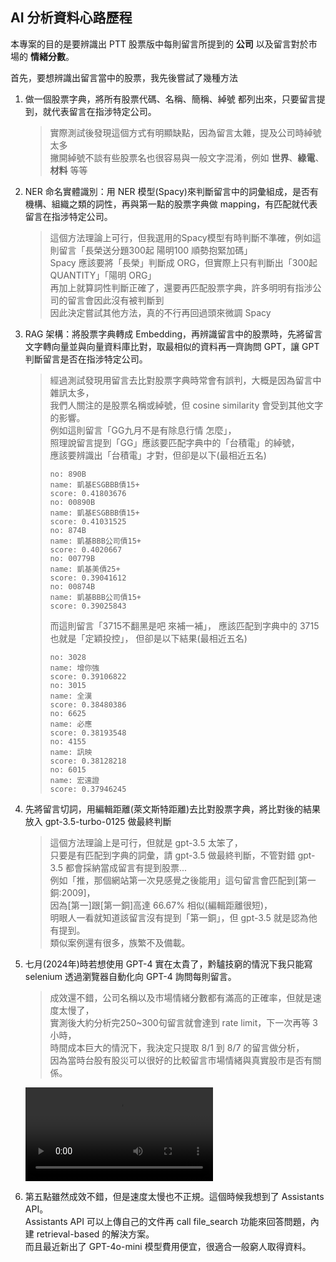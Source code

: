 ## AI 分析資料心路歷程

本專案的目的是要辨識出 PTT 股票版中每則留言所提到的 **公司** 以及留言對於市場的 **情緒分數**。

首先，要想辨識出留言當中的股票，我先後嘗試了幾種方法

1. 做一個股票字典，將所有股票代碼、名稱、簡稱、綽號 都列出來，只要留言提到，就代表留言在指涉特定公司。
   >實際測試後發現這個方式有明顯缺點，因為留言太雜，提及公司時綽號太多<br>
   >撇開綽號不談有些股票名也很容易與一般文字混淆，例如 **世界**、**綠電**、**材料** 等等

2. NER 命名實體識別：用 NER 模型(Spacy)來判斷留言中的詞彙組成，是否有機構、組織之類的詞性，再與第一點的股票字典做 mapping，有匹配就代表留言在指涉特定公司。
   >這個方法理論上可行，但我選用的Spacy模型有時判斷不準確，例如這則留言「長榮送分題300起 陽明100 順勢抱緊加碼」<br>
   >Spacy 應該要將「長榮」判斷成 ORG，但實際上只有判斷出「300起 QUANTITY」「陽明 ORG」<br>
   >再加上就算詞性判斷正確了，還要再匹配股票字典，許多明明有指涉公司的留言會因此沒有被判斷到<br>
   >因此決定嘗試其他方法，真的不行再回過頭來微調 Spacy

3. RAG 架構：將股票字典轉成 Embedding，再辨識留言中的股票時，先將留言文字轉向量並與向量資料庫比對，取最相似的資料再一齊詢問 GPT，讓 GPT 判斷留言是否在指涉特定公司。
   >經過測試發現用留言去比對股票字典時常會有誤判，大概是因為留言中雜訊太多，<br>
   >我們人關注的是股票名稱或綽號，但 cosine similarity 會受到其他文字的影響。<br>
   >例如這則留言「GG九月不是有除息行情 怎麼」，<br>
   >照理說留言提到「GG」應該要匹配字典中的「台積電」的綽號，<br>
   >應該要辨識出「台積電」才對，但卻是以下(最相近五名)<br>
   >```
   >no: 890B
   >name: 凱基ESGBBB債15+
   >score: 0.41803676
   >no: 00890B
   >name: 凱基ESGBBB債15+
   >score: 0.41031525
   >no: 874B
   >name: 凱基BBB公司債15+
   >score: 0.4020667
   >no: 00779B
   >name: 凱基美債25+
   >score: 0.39041612
   >no: 00874B
   >name: 凱基BBB公司債15+
   >score: 0.39025843 
   >```
   >而這則留言「3715不翻黑是吧 來補一補」，
   >應該匹配到字典中的 3715 也就是「定穎投控」，
   >但卻是以下結果(最相近五名)
   >```
   >no: 3028
   >name: 增你強
   >score: 0.39106822
   >no: 3015
   >name: 全漢
   >score: 0.38480386
   >no: 6625
   >name: 必應
   >score: 0.38193548
   >no: 4155
   >name: 訊映
   >score: 0.38128218
   >no: 6015
   >name: 宏遠證
   >score: 0.37946245
   >```

4. 先將留言切詞，用編輯距離(萊文斯特距離)去比對股票字典，將比對後的結果放入 gpt-3.5-turbo-0125 做最終判斷
   >這個方法理論上是可行，但就是 gpt-3.5 太笨了，<br>
   >只要是有匹配到字典的詞彙，請 gpt-3.5 做最終判斷，不管對錯 gpt-3.5 都會採納當成留言有提到股票...<br>
   >例如「推，那個網站第一次見感覺之後能用」這句留言會匹配到[第一銅:2009]，<br>
   >因為[第一]跟[第一銅]高達 66.67% 相似(編輯距離很短)，<br>
   >明眼人一看就知道該留言沒有提到「第一銅」，但 gpt-3.5 就是認為他有提到。<br>
   >類似案例還有很多，族繁不及備載。<br>

5. 七月(2024年)時若想使用 GPT-4 實在太貴了，黔驢技窮的情況下我只能寫 selenium 透過瀏覽器自動化向 GPT-4 詢問每則留言。
   >成效還不錯，公司名稱以及市場情緒分數都有滿高的正確率，但就是速度太慢了，<br>
   >實測後大約分析完250~300句留言就會達到 rate limit，下一次再等 3 小時，<br>
   >時間成本巨大的情況下，我決定只提取 8/1 到 8/7 的留言做分析，<br>
   >因為當時台股有股災可以很好的比較留言市場情緒與真實股市是否有關係。

   <video controls>
      <source src="./selenium.mov" type="video/mp4">
      Your browser does not support the video tag.
   </video>

6. 第五點雖然成效不錯，但是速度太慢也不正規。這個時候我想到了 Assistants API。<br>
   Assistants API 可以上傳自己的文件再 call file_search 功能來回答問題，內建 retrieval-based 的解決方案。<br>
   而且最近新出了 GPT-4o-mini 模型費用便宜，很適合一般窮人取得資料。<br>
